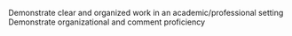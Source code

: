 Demonstrate clear and organized work in an academic/professional setting
Demonstrate organizational and comment proficiency 
